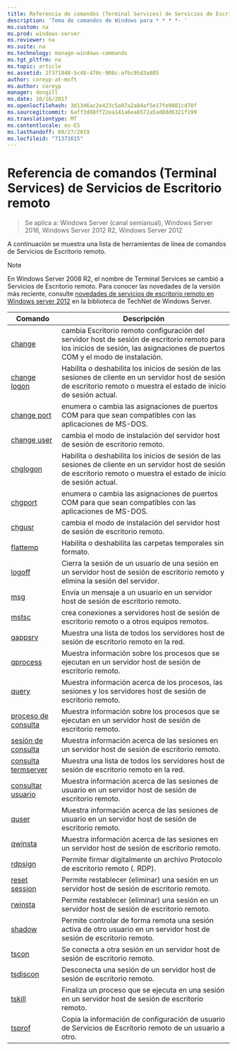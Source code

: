 ```yaml
---
title: Referencia de comandos (Terminal Services) de Servicios de Escritorio remoto
description: 'Tema de comandos de Windows para * * * *- '
ms.custom: na
ms.prod: windows-server
ms.reviewer: na
ms.suite: na
ms.technology: manage-windows-commands
ms.tgt_pltfrm: na
ms.topic: article
ms.assetid: 2f371848-5c48-470c-908c-afbc95d3a805
author: coreyp-at-msft
ms.author: coreyp
manager: dongill
ms.date: 10/16/2017
ms.openlocfilehash: 3d13d6ac2e423c5a07a2a84af5e17fe9081cd70f
ms.sourcegitcommit: 6aff3d88ff22ea141a6ea6572a5ad8dd6321f199
ms.translationtype: MT
ms.contentlocale: es-ES
ms.lasthandoff: 09/27/2019
ms.locfileid: "71371615"
---
```

# <a name="remote-desktop-services-terminal-services-command-reference"></a>Referencia de comandos (Terminal Services) de Servicios de Escritorio remoto

>Se aplica a: Windows Server (canal semianual), Windows Server 2016, Windows Server 2012 R2, Windows Server 2012

A continuación se muestra una lista de herramientas de línea de comandos de Servicios de Escritorio remoto.
> [!NOTE]
> En Windows Server 2008 R2, el nombre de Terminal Services se cambió a Servicios de Escritorio remoto. Para conocer las novedades de la versión más reciente, consulte [novedades de servicios de escritorio remoto en Windows server 2012](https://technet.microsoft.com/library/hh831527) en la biblioteca de TechNet de Windows Server.
> 
> |                 Comando                 |                                                      Descripción                                                       |
> |-----------------------------------------|------------------------------------------------------------------------------------------------------------------------|
> |           [change](change.md)           | cambia Escritorio remoto configuración del servidor host de sesión de escritorio remoto para los inicios de sesión, las asignaciones de puertos COM y el modo de instalación. |
> |     [change logon](change-logon.md)     |    Habilita o deshabilita los inicios de sesión de las sesiones de cliente en un servidor host de sesión de escritorio remoto o muestra el estado de inicio de sesión actual.     |
> |      [change port](change-port.md)      |                   enumera o cambia las asignaciones de puertos COM para que sean compatibles con las aplicaciones de MS-DOS.                    |
> |      [change user](change-user.md)      |                                cambia el modo de instalación del servidor host de sesión de escritorio remoto.                                |
> |         [chglogon](chglogon.md)         |    Habilita o deshabilita los inicios de sesión de las sesiones de cliente en un servidor host de sesión de escritorio remoto o muestra el estado de inicio de sesión actual.     |
> |          [chgport](chgport.md)          |                   enumera o cambia las asignaciones de puertos COM para que sean compatibles con las aplicaciones de MS-DOS.                    |
> |           [chgusr](chgusr.md)           |                                cambia el modo de instalación del servidor host de sesión de escritorio remoto.                                |
> |         [flattemp](flattemp.md)         |                                      Habilita o deshabilita las carpetas temporales sin formato.                                       |
> |           [logoff](logoff.md)           |          Cierra la sesión de un usuario de una sesión en un servidor host de sesión de escritorio remoto y elimina la sesión del servidor.          |
> |              [msg](msg.md)              |                                Envía un mensaje a un usuario en un servidor host de sesión de escritorio remoto.                                 |
> |            [mstsc](mstsc.md)            |                       crea conexiones a servidores host de sesión de escritorio remoto o a otros equipos remotos.                        |
> |          [qappsrv](qappsrv.md)          |                             Muestra una lista de todos los servidores host de sesión de escritorio remoto en la red.                             |
> |         [qprocess](qprocess.md)         |                  Muestra información sobre los procesos que se ejecutan en un servidor host de sesión de escritorio remoto.                   |
> |            [query](query.md)            |                      Muestra información acerca de los procesos, las sesiones y los servidores host de sesión de escritorio remoto.                      |
> |    [proceso de consulta](query-process.md)    |                  Muestra información sobre los procesos que se ejecutan en un servidor host de sesión de escritorio remoto.                   |
> |    [sesión de consulta](query-session.md)    |                           Muestra información acerca de las sesiones en un servidor host de sesión de escritorio remoto.                            |
> | [consulta termserver](query-termserver.md) |                             Muestra una lista de todos los servidores host de sesión de escritorio remoto en la red.                             |
> |       [consultar usuario](query-user.md)       |                         Muestra información acerca de las sesiones de usuario en un servidor host de sesión de escritorio remoto.                         |
> |            [quser](quser.md)            |                         Muestra información acerca de las sesiones de usuario en un servidor host de sesión de escritorio remoto.                         |
> |          [qwinsta](qwinsta.md)          |                           Muestra información acerca de las sesiones en un servidor host de sesión de escritorio remoto.                            |
> |          [rdpsign](rdpsign.md)          |                          Permite firmar digitalmente un archivo Protocolo de escritorio remoto (. RDP).                          |
> |    [reset session](reset-session.md)    |                         Permite restablecer (eliminar) una sesión en un servidor host de sesión de escritorio remoto.                          |
> |          [rwinsta](rwinsta.md)          |                         Permite restablecer (eliminar) una sesión en un servidor host de sesión de escritorio remoto.                          |
> |           [shadow](shadow.md)           |            Permite controlar de forma remota una sesión activa de otro usuario en un servidor host de sesión de escritorio remoto.             |
> |            [tscon](tscon.md)            |                               Se conecta a otra sesión en un servidor host de sesión de escritorio remoto.                                |
> |         [tsdiscon](tsdiscon.md)         |                                 Desconecta una sesión de un servidor host de sesión de escritorio remoto.                                  |
> |           [tskill](tskill.md)           |                           Finaliza un proceso que se ejecuta en una sesión en un servidor host de sesión de escritorio remoto.                            |
> |           [tsprof](tsprof.md)           |              Copia la información de configuración de usuario de Servicios de Escritorio remoto de un usuario a otro.               |
